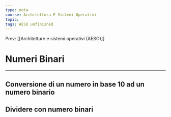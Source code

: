 ```yaml
---
type: nota
course: Architettura E Sistemi Operativi
topic: 
tags: AESO unfinished
---
```


Prev: [[Architetture e sistemi operativi (AESO)]]

# Numeri Binari
---




## Conversione di un numero in base 10 ad un numero binario


## Dividere con numero binari 